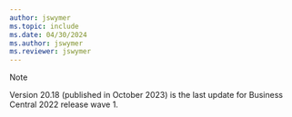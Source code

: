 ```yaml
---
author: jswymer
ms.topic: include
ms.date: 04/30/2024
ms.author: jswymer
ms.reviewer: jswymer
---
```

> [!NOTE]
> Version 20.18 (published in October 2023) is the last update for Business Central 2022 release wave 1.